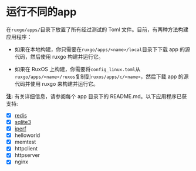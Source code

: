 # 运行不同的app

在`ruxgo/apps/`目录下放置了所有经过测试的 Toml 文件。目前，有两种方法构建应用程序：

- 如果在本地构建，你只需要在`ruxgo/apps/<name>/local`目录下下载 app 的源代码，然后使用 ruxgo 构建并运行它。

- 如果在 RuxOS 上构建，你需要将`config_linux.toml`从`ruxgo/apps/<name>/ruxos`复制到`ruxos/apps/c/<name>`，然后下载 app 的源代码并使用 ruxgo 来构建并运行它。

**注:** 有关详细信息，请参阅每个 app 目录下的 README.md。以下应用程序已获支持:

* [x] [redis](https://github.com/syswonder/ruxgo/tree/master/apps/redis)
* [x] [sqlite3](https://github.com/syswonder/ruxgo/tree/master/apps/sqlite3)
* [x] [iperf](https://github.com/syswonder/ruxgo/tree/master/apps/iperf)
* [x] helloworld
* [x] memtest
* [x] httpclient
* [x] httpserver
* [x] nginx
